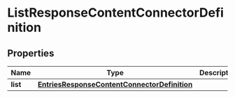 # ListResponseContentConnectorDefinition

## Properties
Name | Type | Description | Notes
------------ | ------------- | ------------- | -------------
**list** | [**EntriesResponseContentConnectorDefinition**](EntriesResponseContentConnectorDefinition.md) |  |  [optional]

